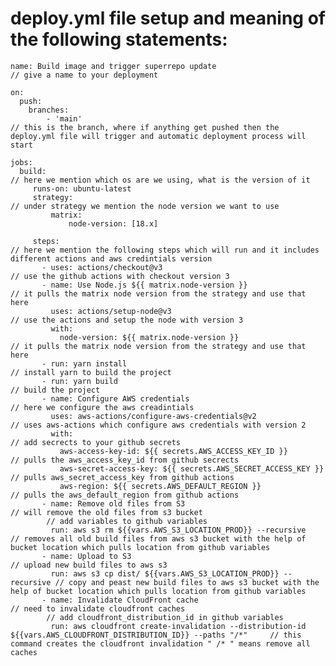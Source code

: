 # deploy.yml file setup and meaning of the following statements:

    name: Build image and trigger superrepo update                           // give a name to your deployment
    
    on:
      push:
        branches: 
            - 'main'                                                        // this is the branch, where if anything get pushed then the deploy.yml file will trigger and automatic deployment process will start 
    
    jobs:
      build:                                                                // here we mention which os are we using, what is the version of it 
         runs-on: ubuntu-latest  
         strategy:                                                          // under strategy we mention the node version we want to use 
             matrix:
                 node-version: [18.x]

         steps:                                                             // here we mention the following steps which will run and it includes different actions and aws credintials version
           - uses: actions/checkout@v3                                      // use the github actions with checkout version 3
           - name: Use Node.js ${{ matrix.node-version }}                   // it pulls the matrix node version from the strategy and use that here
             uses: actions/setup-node@v3                                    // use the actions and setup the node with version 3
             with:
               node-version: ${{ matrix.node-version }}                     // it pulls the matrix node version from the strategy and use that here
           - run: yarn install                                              // install yarn to build the project
           - run: yarn build                                                // build the project
           - name: Configure AWS credentials                                // here we configure the aws creadintials
             uses: aws-actions/configure-aws-credentials@v2                 // uses aws-actions which configure aws credentials with version 2
             with:                                                          // add secrects to your github secrets
               aws-access-key-id: ${{ secrets.AWS_ACCESS_KEY_ID }}          // pulls the aws_access_key_id from github secrects
               aws-secret-access-key: ${{ secrets.AWS_SECRET_ACCESS_KEY }}  // pulls aws_secret_access_key from github actions 
               aws-region: ${{ secrets.AWS_DEFAULT_REGION }}                // pulls the aws_default_region from github actions
           - name: Remove old files from S3                                 // will remove the old files from s3 bucket
            // add variables to github variables 
             run: aws s3 rm ${{vars.AWS_S3_LOCATION_PROD}} --recursive      // removes all old build files from aws s3 bucket with the help of bucket location which pulls location from github variables
           - name: Upload to S3                                             // upload new build files to aws s3
             run: aws s3 cp dist/ ${{vars.AWS_S3_LOCATION_PROD}} --recursive // copy and peast new build files to aws s3 bucket with the help of bucket location which pulls location from github variables
           - name: Invalidate CloudFront cache                              // need to invalidate cloudfront caches
            // add cloudfront_distribution_id in github variables
             run: aws cloudfront create-invalidation --distribution-id ${{vars.AWS_CLOUDFRONT_DISTRIBUTION_ID}} --paths "/*"     // this command creates the cloudfront invalidation " /* " means remove all caches
